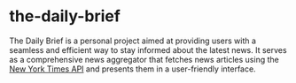 # the-daily-brief
The Daily Brief is a personal project aimed at providing users with a seamless and efficient way to stay informed about the latest news. It serves as a comprehensive news aggregator that fetches news articles using the [New York Times API](https://developer.nytimes.com) and presents them in a user-friendly interface.
